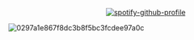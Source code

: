  ︎ ︎︎︎ ︎︎ ︎︎ ︎︎ ︎︎ ︎︎ ︎︎ ︎ ︎︎︎ ︎︎ ︎︎ ︎︎ ︎︎ ︎︎ ︎︎ ︎︎ ︎︎ ︎ ︎︎︎ ︎︎ ︎ ︎︎︎ ︎︎ ︎︎ ︎︎ ︎︎ ︎︎ ︎︎ ︎︎ ︎︎ ︎︎ ︎︎ ︎︎ ︎︎ ︎︎ ︎︎ ︎︎ ︎︎ ︎︎ ︎ ︎︎︎ ︎︎ ︎︎ ︎︎ ︎︎ ︎︎ ︎︎ ︎︎ ︎︎[![spotify-github-profile](https://spotify-github-profile.kittinanx.com/api/view?uid=31a6idtv5sahhfcpdzhg56x4mnre&cover_image=true&theme=novatorem&show_offline=false&background_color=121212&interchange=false&bar_color=e5fffc&bar_color_cover=false)](https://github.com/kittinan/spotify-github-profile)

![0297a1e867f8dc3b8f5bc3fcdee97a0c](https://github.com/user-attachments/assets/789ea7a1-bd0b-41d0-a93a-dd7a89bd8ca8)


